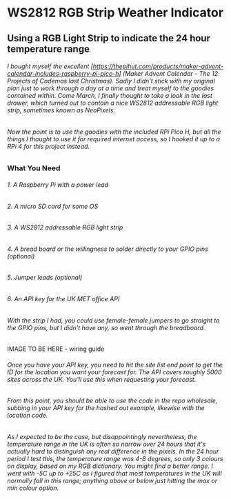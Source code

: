 # WS2812 RGB Strip Weather Indicator

## Using a RGB Light Strip to indicate the 24 hour temperature range

###### I bought myself the excellent [https://thepihut.com/products/maker-advent-calendar-includes-raspberry-pi-pico-h] (Maker Advent Calendar - The 12 Projects of Codemas last Christmas). Sadly I didn't stick with my original plan just to work through a day at a time and treat myself to the goodies contained within. Come March, I finally thought to take a look in the last drawer, which turned out to contain a nice WS2812 addressable RGB light strip, sometimes known as NeoPixels.

###### Now the point is to use the goodies with the included RPi Pico H, but all the things I thought to use it for required internet access, so I hooked it up to a RPi 4 for this project instead.

### What You Need
###### 1. A Raspberry Pi with a power lead
###### 2. A micro SD card for some OS
###### 3. A WS2812 addressable RGB light strip
###### 4. A bread board or the willingness to solder directly to your GPIO pins (optional)
###### 5. Jumper leads (optional)
###### 6. An API key for the UK MET office API

###### With the strip I had, you could use female-female jumpers to go straight to the GPIO pins, but I didn't have any, so went through the breadboard.

IMAGE TO BE HERE - wiring guide

###### Once you have your API key, you need to hit the site list end point to get the ID for the location you want your forecast for. The API covers roughly 5000 sites across the UK. You'll use this when requesting your forecast.

###### From this point, you should be able to use the code in the repo wholesale, subbing in your API key for the hashed out example, likewise with the location code.

###### As I expected to be the case, but disappointingly nevertheless, the temperature range in the UK is often so narrow over 24 hours that it's actually hard to distinguish any real difference in the pixels. In the 24 hour period I test this, the temperature range was 4-8 degrees, so only 3 colours on display, based on my RGB dictionary. You might find a better range. I went with -5C up to +25C as I figured that most temperatures in the UK will normally fall in this range; anything above or below just hitting the max or min colour option.








